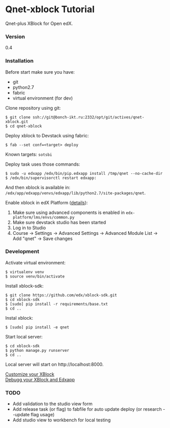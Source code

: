# Qnet-xblock Tutorial
Qnet-plus XBlock for Open edX.

### Version
0.4

### Installation
Before start make sure you have:
* git
* python2.7
* fabric
* virtual environment (for dev)

Clone repository using git:
```
$ git clone ssh://git@bonch-ikt.ru:2332/opt/git/actives/qnet-xblock.git
$ cd qnet-xblock
```

Deploy xblock to Devstack using fabric:
```
$ fab --set conf=<target> deploy
```
Known targets: `sotsbi`

Deploy task uses those commands:
```
$ sudo -u edxapp /edx/bin/pip.edxapp install /tmp/qnet --no-cache-dir
$ /edx/bin/supervisorctl restart edxapp:
```
And then xblock is available in: `/edx/app/edxapp/venvs/edxapp/lib/python2.7/site-packages/qnet`.

Enable xblock in edX Platform ([details](http://edx.readthedocs.io/projects/xblock-tutorial/en/latest/edx_platform/index.html)):
1. Make sure using advanced components is enabled in `edx-platform/lms/envs/common.py`
2. Make sure devstack studio has been started
3. Log in to Studio
4. Course -> Settings -> Advanced Settings -> Advanced Module List -> Add "qnet" -> Save changes

### Development
Activate virtual environment:
```
$ virtualenv venv
$ source venv/bin/activate
```

Install xblock-sdk:
```
$ git clone https://github.com/edx/xblock-sdk.git
$ cd xblock-sdk
$ [sudo] pip install -r requirements/base.txt
$ cd ..
```

Instal xblock:
```
$ [sudo] pip install -e qnet
```

Start local server:
```
$ cd xblock-sdk
$ python manage.py runserver
$ cd ..
```

Local server will start on http://localhost:8000. 

[Customize your XBlock](http://edx.readthedocs.io/projects/xblock-tutorial/en/latest/customize/index.html)  
[Debugg your XBlock and Edxapp](https://openedx.atlassian.net/wiki/display/OpenOPS/Debugging+Edxapp)

### TODO
* Add validation to the studio view form
* Add release task (or flag) to fabfile for auto update deploy (or research --update flag usage)
* Add studio view to workbench for local testing